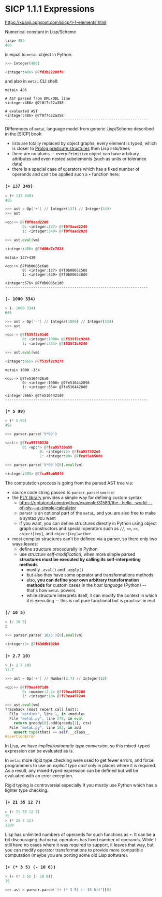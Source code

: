 # SICP 1.1.1 Expressions

https://xuanji.appspot.com/isicp/1-1-elements.html

Numerical constant in Lisp/Scheme

```lisp
lisp> 486
486
```

is equal to `metaL` object in Python:

```py
>>> Integer(486)

<integer:486> @7fd3b22280f0
```

and also in `metaL` CLI shell:

```
metaL> 486

# AST parsed from DML/DDL line
<integer:486> @7f0f7c52a358

# evaluated AST
<integer:486> @7f0f7c52a358
------------------------------------------------------------------
```

Differences of `metaL` language model from generic Lisp/Scheme described in the [SICP] book:
* lists are totally replaced by object graphs, every element is typed, which is
  closer to [Prolog predicate structures](http://wambook.sourceforge.net/) then
  Lisp lists/trees
* there are no atoms -- every `Primitive` object can have arbitrary attributes and
  even nested subelements (such as units or tolerance data)
* there is a special case of `Op`erators which has a fixed number of operands
  and can't be applied such a `+` function here:

### `(+ 137 349)`

```lisp
> (+ 137 349)
486
```
```py
>>> ast = Op('+') // Integer(137) // Integer(349)
>>> ast

<op:+> @7f0f8aad2208
        0: <integer:137> @7f0f8aad2240
        1: <integer:349> @7f0f8aad2828

>>> ast.eval(vm)

<integer:486> @7fd06e7c7828
```
```
metaL> 137+439

<op:+> @7f0b0065c6a0
        0: <integer:137> @7f0b0065c588
        1: <integer:439> @7f0b0065c8d0

<integer:576> @7f0b0065c1d0
------------------------------------------------------------------
```

### `(- 1000 334)`

```lisp
> (- 1000 334)
666
```
```py
>>> ast = Op('-') // Integer(1000) // Integer(334)
>>> ast

<op:-> @7f535f2c91d0
        0: <integer:1000> @7f535f2c9208
        1: <integer:334> @7f535f2c9240

>>> ast.eval(vm)

<integer:666> @7f535f2c9278
```
```
metaL> 1000 -334

<op:-> @7fe5164426a0
        0: <integer:1000> @7fe516442898
        1: <integer:334> @7fe5164428d0

<integer:666> @7fe5164421d0
------------------------------------------------------------------
```

### `(* 5 99)`

```lisp
> (* 5 99)
495
```
```py
>>> parser.parse('5*99')

<ast:> @7fca95730320
        0: <op:*> @7fca95730a58
                0: <integer:5> @7fca957302e8
                1: <integer:99> @7fca95ab5080

>>> parser.parse('5*99')[0].eval(vm)

<integer:495> @7fca95ab50f0
```

The computation process is going from the parsed AST tree via:
* source code string passed to `parser.parse(source)`
* the [PLY library](https://www.dabeaz.com/ply/ply.html) provides a simple way for defining custom syntax
  * https://riptutorial.com/python/example/31583/the--hello--world---of-ply---a-simple-calculator
  * parser is an optional part of the `metaL`, and you are also free to make a syntax you want
  * if you want, you can define structures directly in Python using object graph
    constructors and special operators such as `//`, `<<`, `>>`, `object[key]`,
    and `object[key]=other`
* most complex structures can't be defined via a parser, so there only two ways leaves:
  * define structure procedurally in Python
  * use *structure self-modification*, when more simple parsed **structures must
    be executed by calling its self-interpreting methods**
    * mostly `.eval()` and `.apply()`
    * but also they have some operator and transformations methods
    * also, **you can define your own arbitrary transformation methods** for custom cases in the *host language* (Python) -- that's how `metaL` powers
    * while structure interprets itself, it can modify the context in which it is executing -- this is not pure functional but is practical in real

### `(/ 10 5)`

```lisp
> (/ 10 5)
2
```
```py
>>> parser.parse('10/5')[0].eval(vm)

<integer:2> @7f63ddb192b0
```

### `(+ 2.7 10)`

```lisp
> (+ 2.7 10)
12.7
```
```py
>>> ast = Op('+') // Number(2.7) // Integer(10)

<op:+> @7f79ea4971d0
        0: <number:2.7> @7f79ea497208
        1: <integer:10> @7f79ea497240

>>> ast.eval(vm)
Traceback (most recent call last):
  File "<stdin>", line 1, in <module>
  File "metaL.py", line 278, in eval
    return greedy[0].add(greedy[1], ctx)
  File "metaL.py", line 183, in add
    assert type(that) == self.__class__
AssertionError
```

In Lisp, we have *implicit/automatic type conversion*, so this mixed-typed
expression can be evaluated as is.

In `metaL` more rigid type checking were used to get fewer errors, and force
programmers to use an *explicit type cast* only in places where it is required.
As a result, any mixed-typed expression can be defined but will be evaluated
with an error exception.

Rigid typing is controversial especially if you mostly use Python which has a
lighter type checking.

### `(+ 21 35 12 7)`

```lisp
> (+ 21 35 12 7)
75
> (* 25 4 12)
1200
```

Lisp has unlimited numbers of operands for such functions as `+`. It can be a
bit discouraging that `metaL` operators has fixed number of operands. While I
still have no cases where it was required to support, it leaves that way, but
you can modify operator transformations to provide more compatible computation
(maybe you are porting some old Lisp software).

### `(+ (* 3 5) (- 10 6))`

```lisp
> (+ (* 3 5) (- 10 6))
19
```
```py
>>> ast = parser.parse('(+ (* 3 5) (- 10 6))')[0]
```
